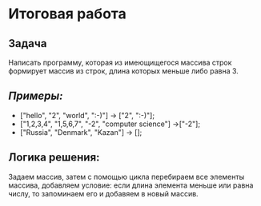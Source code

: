 # Итоговая работа
## Задача


Написать программу, которая из имеющищегося массива строк формирует массив из строк, длина которых меньше либо равна 3.

## *Примеры:*

+ ["hello", "2", "world", ":-)"] -> ["2", ":-)"];
+ ["1,2,3,4", "1,5,6,7", "-2", "computer science"] ->["-2"];
+ ["Russia", "Denmark", "Kazan"] -> [];

## Логика решения:

Задаем массив, затем с помощью цикла перебираем все элементы массива, добавляем условие: если длина элемента меньше или равна числу, то запоминаем его  и добавяем в новый массив.
